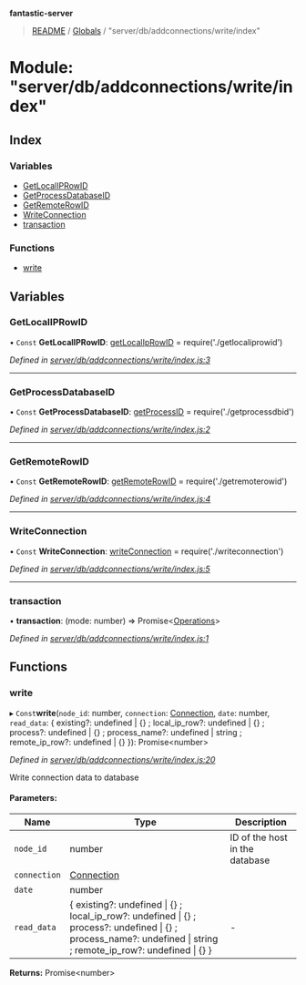 **fantastic-server**

> [README](../README.md) / [Globals](../globals.md) / "server/db/addconnections/write/index"

# Module: "server/db/addconnections/write/index"

## Index

### Variables

* [GetLocalIPRowID](_server_db_addconnections_write_index_.md#getlocaliprowid)
* [GetProcessDatabaseID](_server_db_addconnections_write_index_.md#getprocessdatabaseid)
* [GetRemoteRowID](_server_db_addconnections_write_index_.md#getremoterowid)
* [WriteConnection](_server_db_addconnections_write_index_.md#writeconnection)
* [transaction](_server_db_addconnections_write_index_.md#transaction)

### Functions

* [write](_server_db_addconnections_write_index_.md#write)

## Variables

### GetLocalIPRowID

• `Const` **GetLocalIPRowID**: [getLocalIpRowID](_server_db_addconnections_write_getlocaliprowid_.md#getlocaliprowid) = require('./getlocaliprowid')

*Defined in [server/db/addconnections/write/index.js:3](https://github.com/besimorhino/project-fantastic/blob/af5d0de/server/db/addconnections/write/index.js#L3)*

___

### GetProcessDatabaseID

• `Const` **GetProcessDatabaseID**: [getProcessID](_server_db_addconnections_write_getprocessdbid_.md#getprocessid) = require('./getprocessdbid')

*Defined in [server/db/addconnections/write/index.js:2](https://github.com/besimorhino/project-fantastic/blob/af5d0de/server/db/addconnections/write/index.js#L2)*

___

### GetRemoteRowID

• `Const` **GetRemoteRowID**: [getRemoteRowID](_server_db_addconnections_write_getremoterowid_.md#getremoterowid) = require('./getremoterowid')

*Defined in [server/db/addconnections/write/index.js:4](https://github.com/besimorhino/project-fantastic/blob/af5d0de/server/db/addconnections/write/index.js#L4)*

___

### WriteConnection

• `Const` **WriteConnection**: [writeConnection](_server_db_addconnections_write_writeconnection_.md#writeconnection) = require('./writeconnection')

*Defined in [server/db/addconnections/write/index.js:5](https://github.com/besimorhino/project-fantastic/blob/af5d0de/server/db/addconnections/write/index.js#L5)*

___

### transaction

•  **transaction**: (mode: number) => Promise\<[Operations](_packages_fantastic_utils_db_types_d_.md#operations)>

*Defined in [server/db/addconnections/write/index.js:1](https://github.com/besimorhino/project-fantastic/blob/af5d0de/server/db/addconnections/write/index.js#L1)*

## Functions

### write

▸ `Const`**write**(`node_id`: number, `connection`: [Connection](_server_db_types_d_.md#connection), `date`: number, `read_data`: { existing?: undefined \| {} ; local_ip_row?: undefined \| {} ; process?: undefined \| {} ; process_name?: undefined \| string ; remote_ip_row?: undefined \| {}  }): Promise\<number>

*Defined in [server/db/addconnections/write/index.js:20](https://github.com/besimorhino/project-fantastic/blob/af5d0de/server/db/addconnections/write/index.js#L20)*

Write connection data to database

#### Parameters:

Name | Type | Description |
------ | ------ | ------ |
`node_id` | number | ID of the host in the database |
`connection` | [Connection](_server_db_types_d_.md#connection) |  |
`date` | number |  |
`read_data` | { existing?: undefined \| {} ; local_ip_row?: undefined \| {} ; process?: undefined \| {} ; process_name?: undefined \| string ; remote_ip_row?: undefined \| {}  } | - |

**Returns:** Promise\<number>
